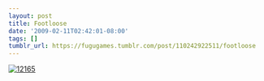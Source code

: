 ```yaml
---
layout: post
title: Footloose
date: '2009-02-11T02:42:01-08:00'
tags: []
tumblr_url: https://fugugames.tumblr.com/post/110242922511/footloose
---
```

[![12165](http://itshardtofondlepenguins.com/wp-content/uploads/2009/02/12165.jpg "12165")](http://wordseye.com/view-picture?sid=12165)
